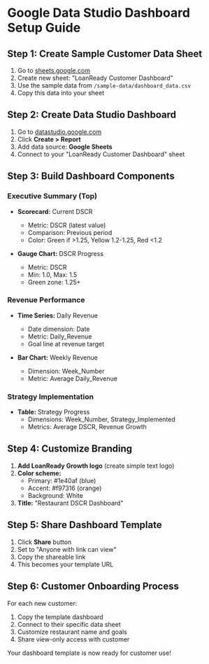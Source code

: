 # Google Data Studio Dashboard Setup Guide

## Step 1: Create Sample Customer Data Sheet

1. Go to [sheets.google.com](https://sheets.google.com)
2. Create new sheet: "LoanReady Customer Dashboard"
3. Use the sample data from `/sample-data/dashboard_data.csv`
4. Copy this data into your sheet

## Step 2: Create Data Studio Dashboard

1. Go to [datastudio.google.com](https://datastudio.google.com)
2. Click **Create > Report**
3. Add data source: **Google Sheets**
4. Connect to your "LoanReady Customer Dashboard" sheet

## Step 3: Build Dashboard Components

### Executive Summary (Top)
- **Scorecard:** Current DSCR
  - Metric: DSCR (latest value)
  - Comparison: Previous period
  - Color: Green if >1.25, Yellow 1.2-1.25, Red <1.2

- **Gauge Chart:** DSCR Progress
  - Metric: DSCR
  - Min: 1.0, Max: 1.5
  - Green zone: 1.25+

### Revenue Performance
- **Time Series:** Daily Revenue
  - Date dimension: Date
  - Metric: Daily_Revenue
  - Goal line at revenue target

- **Bar Chart:** Weekly Revenue
  - Dimension: Week_Number  
  - Metric: Average Daily_Revenue

### Strategy Implementation
- **Table:** Strategy Progress
  - Dimensions: Week_Number, Strategy_Implemented
  - Metrics: Average DSCR, Revenue Growth

## Step 4: Customize Branding

1. **Add LoanReady Growth logo** (create simple text logo)
2. **Color scheme:**
   - Primary: #1e40af (blue)
   - Accent: #f97316 (orange)
   - Background: White
3. **Title:** "Restaurant DSCR Dashboard"

## Step 5: Share Dashboard Template

1. Click **Share** button
2. Set to "Anyone with link can view"
3. Copy the shareable link
4. This becomes your template URL

## Step 6: Customer Onboarding Process

For each new customer:
1. Copy the template dashboard
2. Connect to their specific data sheet
3. Customize restaurant name and goals
4. Share view-only access with customer

Your dashboard template is now ready for customer use!